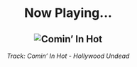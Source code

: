 <div align="center"> 
<h1>Now Playing...</h1>

![Comin’ In Hot](https://i.scdn.co/image/ab67616d00001e021f267bd335e93b41e56da619)
--
_<p>Track: Comin’ In Hot - Hollywood Undead </p>_
</div>

